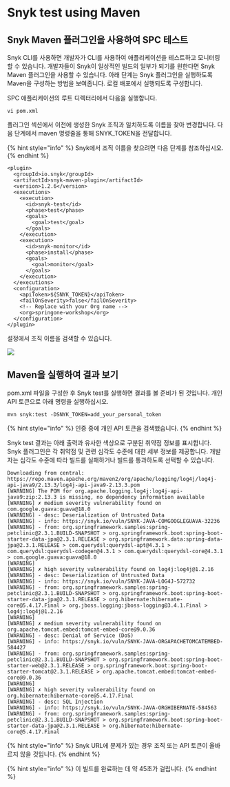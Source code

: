 # Snyk test using Maven

## Snyk Maven 플러그인을 사용하여 SPC 테스트

Snyk CLI를 사용하면 개발자가 CLI를 사용하여 애플리케이션을 테스트하고 모니터링할 수 있습니다. 개발자들이 Snyk이 일상적인 빌드의 일부가 되기를 원한다면 Snyk Maven 플러그인을 사용할 수 있습니다. 아래 단계는 Snyk 플러그인을 실행하도록 Maven을 구성하는 방법을 보여줍니다. 로컬 배포에서 실행되도록 구성합니다.

SPC 애플리케이션의 루트 디렉터리에서 다음을 실행합니다.

```
vi pom.xml
```

플러그인 섹션에서 이전에 생성한 Snyk 조직과 일치하도록 이름을 찾아 변경합니다. 다음 단계에서 maven 명령줄을 통해 SNYK\_TOKEN을 전달합니다.

{% hint style="info" %}
Snyk에서 조직 이름을 찾으려면 다음 단계를 참조하십시오.
{% endhint %}

```
<plugin>
  <groupId>io.snyk</groupId>
  <artifactId>snyk-maven-plugin</artifactId>
  <version>1.2.6</version>
  <executions>
    <execution>
      <id>snyk-test</id>
      <phase>test</phase>
      <goals>
        <goal>test</goal>
      </goals>
    </execution>
    <execution>
      <id>snyk-monitor</id>
      <phase>install</phase>
      <goals>
        <goal>monitor</goal>
      </goals>
    </execution>
  </executions>
  <configuration>
    <apiToken>${SNYK_TOKEN}</apiToken>
    <failOnSeverity>false</failOnSeverity>
    <!-- Replace with your Org name -->
    <org>springone-workshop</org>
  </configuration>
</plugin>
```

설정에서 조직 이름을 검색할 수 있습니다.

![](https://partner-workshop-assets.s3.us-east-2.amazonaws.com/getting\_org\_name.png)

## Maven을 실행하여 결과 보기

pom.xml 파일을 구성한 후 Snyk test를 실행하면 결과를 볼 준비가 된 것입니다. 개인 API 토큰으로 아래 명령을 실행하십시오.

```
mvn snyk:test -DSNYK_TOKEN=add_your_personal_token
```

{% hint style="info" %}
인증 중에 개인 API 토큰을 검색했습니다.
{% endhint %}

Snyk test 결과는 아래 출력과 유사한 색상으로 구분된 취약점 정보를 표시합니다. Snyk 플러그인은 각 취약점 및 관련 심각도 수준에 대한 세부 정보를 제공합니다. 개발자는 심각도 수준에 따라 빌드를 실패하거나 빌드를 통과하도록 선택할 수 있습니다.

```
Downloading from central: https://repo.maven.apache.org/maven2/org/apache/logging/log4j/log4j-api-java9/2.13.3/log4j-api-java9-2.13.3.pom
[WARNING] The POM for org.apache.logging.log4j:log4j-api-java9:zip:2.13.3 is missing, no dependency information available
[WARNING] ✗ medium severity vulnerability found on com.google.guava:guava@18.0
[WARNING] - desc: Deserialization of Untrusted Data
[WARNING] - info: https://snyk.io/vuln/SNYK-JAVA-COMGOOGLEGUAVA-32236
[WARNING] - from: org.springframework.samples:spring-petclinic@2.3.1.BUILD-SNAPSHOT > org.springframework.boot:spring-boot-starter-data-jpa@2.3.1.RELEASE > org.springframework.data:spring-data-jpa@2.3.1.RELEASE > com.querydsl:querydsl-apt@4.3.1 > com.querydsl:querydsl-codegen@4.3.1 > com.querydsl:querydsl-core@4.3.1 > com.google.guava:guava@18.0
[WARNING]
[WARNING] ✗ high severity vulnerability found on log4j:log4j@1.2.16
[WARNING] - desc: Deserialization of Untrusted Data
[WARNING] - info: https://snyk.io/vuln/SNYK-JAVA-LOG4J-572732
[WARNING] - from: org.springframework.samples:spring-petclinic@2.3.1.BUILD-SNAPSHOT > org.springframework.boot:spring-boot-starter-data-jpa@2.3.1.RELEASE > org.hibernate:hibernate-core@5.4.17.Final > org.jboss.logging:jboss-logging@3.4.1.Final > log4j:log4j@1.2.16
[WARNING]
[WARNING] ✗ medium severity vulnerability found on org.apache.tomcat.embed:tomcat-embed-core@9.0.36
[WARNING] - desc: Denial of Service (DoS)
[WARNING] - info: https://snyk.io/vuln/SNYK-JAVA-ORGAPACHETOMCATEMBED-584427
[WARNING] - from: org.springframework.samples:spring-petclinic@2.3.1.BUILD-SNAPSHOT > org.springframework.boot:spring-boot-starter-web@2.3.1.RELEASE > org.springframework.boot:spring-boot-starter-tomcat@2.3.1.RELEASE > org.apache.tomcat.embed:tomcat-embed-core@9.0.36
[WARNING]
[WARNING] ✗ high severity vulnerability found on org.hibernate:hibernate-core@5.4.17.Final
[WARNING] - desc: SQL Injection
[WARNING] - info: https://snyk.io/vuln/SNYK-JAVA-ORGHIBERNATE-584563
[WARNING] - from: org.springframework.samples:spring-petclinic@2.3.1.BUILD-SNAPSHOT > org.springframework.boot:spring-boot-starter-data-jpa@2.3.1.RELEASE > org.hibernate:hibernate-core@5.4.17.Final
```

{% hint style="info" %}
Snyk URL에 문제가 있는 경우 조직 또는 API 토큰이 올바르지 않을 것입니다.
{% endhint %}

{% hint style="info" %}
이 빌드를 완료하는 데 약 45초가 걸립니다.
{% endhint %}
